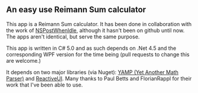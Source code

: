 ## An easy use Reimann Sum calculator

This app is a Reimann Sum calculator. It has been done in collaboration with the work of [NSPostWhenIdle](https://github.com/NSPostWhenIdle/Reimann-Sums), although it hasn't been on github until now. The apps aren't identical, but serve the same purpose. 

This app is written in C# 5.0 and as such depends on .Net 4.5 and the corresponding WPF version for the time being (pull requests to change this are welcome.) 

It depends on two major libraries (via Nuget): [YAMP (Yet Another Math Parser)](https://github.com/FlorianRappl/YAMP) and [ReactiveUI](https://github.com/reactiveui/ReactiveUI). Many thanks to Paul Betts and FlorianRappl for their work that I've been able to use. 
